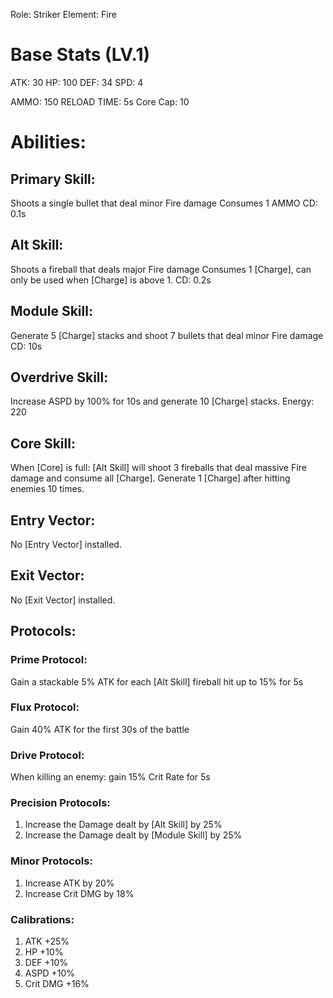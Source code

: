 Role: Striker
Element: Fire

# Base Stats (LV.1)

ATK: 30
HP: 100
DEF: 34
SPD: 4

AMMO: 150
RELOAD TIME: 5s
Core Cap: 10

# Abilities:

## Primary Skill:
Shoots a single bullet that deal minor Fire damage
Consumes 1 AMMO
CD: 0.1s

## Alt Skill:
Shoots a fireball that deals major Fire damage
Consumes 1 [Charge], can only be used when [Charge] is above 1.
CD: 0.2s
## Module Skill: 
Generate 5 [Charge] stacks and shoot 7 bullets that deal minor Fire damage
CD: 10s

## Overdrive Skill:
Increase ASPD by 100% for 10s and generate 10 [Charge] stacks.
Energy: 220

## Core Skill:
When [Core] is full: [Alt Skill] will shoot 3 fireballs that deal massive Fire damage and consume all [Charge].
Generate 1 [Charge] after hitting enemies 10 times.

## Entry Vector:
No [Entry Vector] installed.

## Exit Vector:
No [Exit Vector] installed.

## Protocols:

### Prime Protocol:
Gain a stackable 5% ATK for each [Alt Skill] fireball hit up to 15% for 5s

### Flux Protocol:
Gain 40% ATK for the first 30s of the battle

### Drive Protocol:
When killing an enemy: gain 15% Crit Rate for 5s

### Precision Protocols:
1. Increase the Damage dealt by [Alt Skill] by 25%
2. Increase the Damage dealt by [Module Skill] by 25%

### Minor Protocols: 
1. Increase ATK by 20%
2. Increase Crit DMG by 18%

### Calibrations:
1. ATK +25%
2. HP +10%
3. DEF +10%
4. ASPD +10%
5. Crit DMG +16%